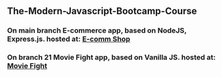 ## The-Modern-Javascript-Bootcamp-Course
### On main branch E-commerce app, based on NodeJS, Express.js. hosted at: [E-comm Shop](https://ecomm-app-grider-course.onrender.com)

### On branch 21 Movie Fight app, based on Vanilla JS. hosted at: [Movie Fight](https://comfy-salamander-78d234.netlify.app)
